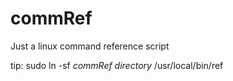 # commRef
Just a linux command reference script

tip: sudo ln -sf *commRef directory* /usr/local/bin/ref
